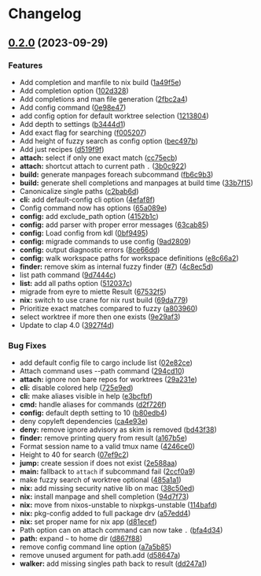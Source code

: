 # Changelog

## [0.2.0](https://github.com/EdenEast/tuxmux/compare/v0.1.0...v0.2.0) (2023-09-29)


### Features

* Add completion and manfile to nix build ([1a49f5e](https://github.com/EdenEast/tuxmux/commit/1a49f5e19c74671b569f2de79a04f7804924a126))
* Add completion option ([102d328](https://github.com/EdenEast/tuxmux/commit/102d328a605408eac28986e6b4fdbc7c7a112855))
* Add completions and man file generation ([2fbc2a4](https://github.com/EdenEast/tuxmux/commit/2fbc2a43f543c9861ece70a7d7974b700eddcfd0))
* Add config command ([0e98e47](https://github.com/EdenEast/tuxmux/commit/0e98e4795576b247cbf354d9a995a2b63b75cb14))
* add config option for default worktree selection ([1213804](https://github.com/EdenEast/tuxmux/commit/12138046ba44d6db0135187f0cf3c7a813e76b56))
* Add depth to settings ([b3444d1](https://github.com/EdenEast/tuxmux/commit/b3444d19f252b95576fe6610314a8cb8d5ae8896))
* Add exact flag for searching ([f005207](https://github.com/EdenEast/tuxmux/commit/f0052079426428d35d10702d7ef1ca18dbd68e9f))
* Add height of fuzzy search as config option ([bec497b](https://github.com/EdenEast/tuxmux/commit/bec497bb2904ec1de15f895aa6bbfddbdba27724))
* Add just recipes ([d519f9f](https://github.com/EdenEast/tuxmux/commit/d519f9f2aaff428496d919380bcf6c14fd6bd8c4))
* **attach:** select if only one exact match ([cc75ecb](https://github.com/EdenEast/tuxmux/commit/cc75ecb968925a6957839a54c22c66b0fd7921e2))
* **attach:** shortcut attach to current path `.` ([3b0c922](https://github.com/EdenEast/tuxmux/commit/3b0c92219ca341a8a0b6164fcdb27ba8223f6907))
* **build:** generate manpages foreach subcommand ([fb6c9b3](https://github.com/EdenEast/tuxmux/commit/fb6c9b393fda17ec5fc7f5aa5f996223a19b8c4e))
* **build:** generate shell completions and manpages at build time ([33b7f15](https://github.com/EdenEast/tuxmux/commit/33b7f1538870918b9fd09da0edefbda9334da62a))
* Canonicalize single paths ([c2bab6d](https://github.com/EdenEast/tuxmux/commit/c2bab6d8c73a70bd50f220278aa1421a8fa1cf3b))
* **cli:** add default-config cli option ([4efaf8f](https://github.com/EdenEast/tuxmux/commit/4efaf8f6ea3e412615044db0feb46551be7d3c57))
* Config command now has options ([65a089e](https://github.com/EdenEast/tuxmux/commit/65a089e74628258f5f14c1bb89119a36189bc8eb))
* **config:** add exclude_path option ([4152b1c](https://github.com/EdenEast/tuxmux/commit/4152b1c810764fd224ed40873aa184e1f0c8faa3))
* **config:** add parser with proper error messages ([63cab85](https://github.com/EdenEast/tuxmux/commit/63cab85a9aec80a1fbee5800d72cd2834151f15c))
* **config:** Load config from kdl ([0bf9495](https://github.com/EdenEast/tuxmux/commit/0bf9495c3aa33477e0e62d1ff7b3c48b6871c0cb))
* **config:** migrade commands to use config ([9ad2809](https://github.com/EdenEast/tuxmux/commit/9ad28097558b1209336100196ba9c45215023b6a))
* **config:** output diagnostic errors ([8ce66dd](https://github.com/EdenEast/tuxmux/commit/8ce66dde61870c53de0c2606b605e5517744e875))
* **config:** walk workspace paths for workspace definitions ([e8c66a2](https://github.com/EdenEast/tuxmux/commit/e8c66a26166923e1c42335050354a13793e65138))
* **finder:** remove skim as internal fuzzy finder ([#7](https://github.com/EdenEast/tuxmux/issues/7)) ([4c8ec5d](https://github.com/EdenEast/tuxmux/commit/4c8ec5d8697c9055109bdca7c120c2feaf26a7e6))
* list path command ([9d7444c](https://github.com/EdenEast/tuxmux/commit/9d7444cde1adf367a4f4f4b2e4a2d14da580e959))
* **list:** add all paths option ([512037c](https://github.com/EdenEast/tuxmux/commit/512037cd4414e741231022dad108602423d947e4))
* migrade from eyre to miette Result ([67532f5](https://github.com/EdenEast/tuxmux/commit/67532f59d0529306d7654692d396e0388e0b5af3))
* **nix:** switch to use crane for nix rust build ([69da779](https://github.com/EdenEast/tuxmux/commit/69da7796db029ea7b44b75d6a773fbed0a96cded))
* Prioritize exact matches compared to fuzzy ([a803960](https://github.com/EdenEast/tuxmux/commit/a803960a49548c50c99287583db42ab022299786))
* select worktree if more then one exists ([9e29af3](https://github.com/EdenEast/tuxmux/commit/9e29af3f7c796c0c5f71b8be88380b02800e8cf1))
* Update to clap 4.0 ([3927f4d](https://github.com/EdenEast/tuxmux/commit/3927f4dbe8b36aae762cfbcffb64dda701b1a23d))


### Bug Fixes

* add default config file to cargo include list ([02e82ce](https://github.com/EdenEast/tuxmux/commit/02e82ce9732452b791e45f9eb9465757470f1ad9))
* Attach command uses --path command ([294cd10](https://github.com/EdenEast/tuxmux/commit/294cd1038ac954716ae1968d04172f68a77eb0c9))
* **attach:** ignore non bare repos for worktrees ([29a231e](https://github.com/EdenEast/tuxmux/commit/29a231ed57dd8d33ddbd77f3e9e18934b2798ad3))
* **cli:** disable colored help ([725e9ed](https://github.com/EdenEast/tuxmux/commit/725e9ed9a7305e1626e7e5c706535162a4d02dc7))
* **cli:** make aliases visible in help ([e3bcfbf](https://github.com/EdenEast/tuxmux/commit/e3bcfbff78d6aee53d7cb3a6d5368cd7ae713ce7))
* **cmd:** handle aliases for commands ([d2f726f](https://github.com/EdenEast/tuxmux/commit/d2f726f109025aee9991eaf7e5bf6cd2d7b9110b))
* **config:** default depth setting to 10 ([b80edb4](https://github.com/EdenEast/tuxmux/commit/b80edb4421dd7e240953bfd174ce9591425da946))
* deny copyleft dependencies ([ca4e93e](https://github.com/EdenEast/tuxmux/commit/ca4e93e388baeba2880f6f62716ddbef444b06c5))
* **deny:** remove ignore advisory as skim is removed ([bd43f38](https://github.com/EdenEast/tuxmux/commit/bd43f38a74c62a86f9d9e808d997cbd87b894fca))
* **finder:** remove printing query from result ([a167b5e](https://github.com/EdenEast/tuxmux/commit/a167b5ea0a34f815fe311061243aa75472846484))
* Format session name to a valid tmux name ([4246ce0](https://github.com/EdenEast/tuxmux/commit/4246ce0f29f023ea08435548c352b5678430e9f2))
* Height to 40 for search ([07ef9c2](https://github.com/EdenEast/tuxmux/commit/07ef9c2aadd138fd3adf3f9be858854191b05fcf))
* **jump:** create session if does not exist ([2e588aa](https://github.com/EdenEast/tuxmux/commit/2e588aa4ac797ddd9859fe55165be8875112fdb3))
* **main:** fallback to `attach` if subcommand fail ([2ccf0a9](https://github.com/EdenEast/tuxmux/commit/2ccf0a94a4d2e1f87ee1042b29675f608789d9ab))
* make fuzzy search of worktree optional ([485a1a1](https://github.com/EdenEast/tuxmux/commit/485a1a1db185013d9dd158c9b6cd074b36cf0b75))
* **nix:** add missing security native lib on mac ([38c50ed](https://github.com/EdenEast/tuxmux/commit/38c50ed7ca9881507a601d9d6d66ca940c945d69))
* **nix:** install manpage and shell completion ([94d7f73](https://github.com/EdenEast/tuxmux/commit/94d7f7374f3896316eaa23d4d31c73225ec45eb7))
* **nix:** move from nixos-unstable to nixpkgs-unstable ([114bafd](https://github.com/EdenEast/tuxmux/commit/114bafddc8d0f6c1b28f4a0a434baa880a2e4577))
* **nix:** pkg-config added to full package drv ([a57edd4](https://github.com/EdenEast/tuxmux/commit/a57edd4a355a64902b172fdfda513c558f918d3e))
* **nix:** set proper name for nix app ([d81ecef](https://github.com/EdenEast/tuxmux/commit/d81ecef9d77f4b76d06054648e13793545cf82e7))
* Path option can on attach command can now take `.` ([bfa4d34](https://github.com/EdenEast/tuxmux/commit/bfa4d340a958d074139cef9cef3c56cea002f8b6))
* **path:** expand `~` to home dir ([d867f88](https://github.com/EdenEast/tuxmux/commit/d867f884aa06466591d80c3204ce71f8aa4d22fb))
* remove config command line option ([a7a5b85](https://github.com/EdenEast/tuxmux/commit/a7a5b85e7abfc5a8daebbc2e96c46f1e6fa0cf1a))
* remove unused argument for path.add ([d58647a](https://github.com/EdenEast/tuxmux/commit/d58647ae82e679cc44841dd445fb8c76793cc912))
* **walker:** add missing singles path back to result ([dd247a1](https://github.com/EdenEast/tuxmux/commit/dd247a1256ea95a3bcfdf2e1a1f121a4d062d23a))
